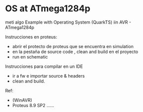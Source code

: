 # OS at ATmega1284p
meti algo
Example with  Operating System (QuarkTS) iin AVR - ATmega1284p


Instrucciones en proteus:

- abrir el protecto de proteus que se encuentra en simulation
- en la pestaña de source code , clean and build en el proyecto
- run en schematic

Instrucciones para compilar en un IDE
- ir a fw e importar source & headers
- clean and build.

Ref:
- (WinAVR)
- Proteus 8.9 SP2
......
